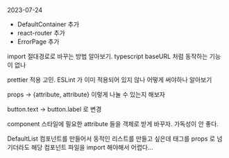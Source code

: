 2023-07-24

- DefaultContainer 추가
- react-router 추가
- ErrorPage 추가

import 절대경로로 바꾸는 방법 알아보기.
typescript baseURL 처럼 동작하는 기능이 없나

prettier 적용 고민. ESLint 가 이미 적용되어 있지 않나 어떻게 써야하나 알아보기

props -> {attribute, attribute} 이렇게 나눌 수 있는지 해보자

button.text -> button.label 로 변경

component 스타일에 필요한 attribute 들을 객체로 받게 바꾸자. 가독성이 안 좋다.

DefaultList 컴포넌트를 만들어서 동적인 리스트를 만들고 싶은데 태그를 props 로 넘기더라도 해당 컴포넌트 파일을 import 해야해서 어렵다...
